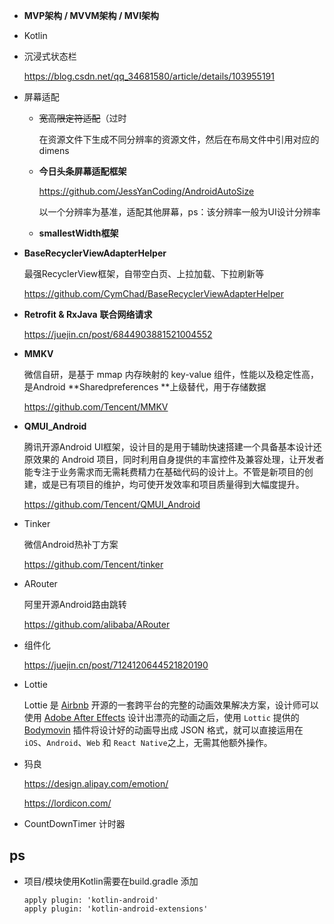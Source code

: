 - **MVP架构 / MVVM架构 / MVI架构**

- Kotlin

- 沉浸式状态栏

  https://blog.csdn.net/qq_34681580/article/details/103955191

- 屏幕适配

    - ~~宽高限定符适配~~（过时

      在资源文件下生成不同分辨率的资源文件，然后在布局文件中引用对应的 dimens

    - **今日头条屏幕适配框架**

      https://github.com/JessYanCoding/AndroidAutoSize

      以一个分辨率为基准，适配其他屏幕，ps：该分辨率一般为UI设计分辨率

    - **smallestWidth框架**

- **BaseRecyclerViewAdapterHelper**

  最强RecyclerView框架，自带空白页、上拉加载、下拉刷新等

  https://github.com/CymChad/BaseRecyclerViewAdapterHelper

- **Retrofit & RxJava** **联合网络请求**

  https://juejin.cn/post/6844903881521004552

- **MMKV**

  微信自研，是基于 mmap 内存映射的 key-value 组件，性能以及稳定性高，是Android **Sharedpreferences **上级替代，用于存储数据

  https://github.com/Tencent/MMKV

- **QMUI_Android**

  腾讯开源Android UI框架，设计目的是用于辅助快速搭建一个具备基本设计还原效果的 Android 项目，同时利用自身提供的丰富控件及兼容处理，让开发者能专注于业务需求而无需耗费精力在基础代码的设计上。不管是新项目的创建，或是已有项目的维护，均可使开发效率和项目质量得到大幅度提升。

  https://github.com/Tencent/QMUI_Android

- Tinker

  微信Android热补丁方案

  https://github.com/Tencent/tinker

- ARouter

  阿里开源Android路由跳转

  https://github.com/alibaba/ARouter

- 组件化

  https://juejin.cn/post/7124120644521820190

- Lottie

  Lottie 是 [Airbnb](https://link.juejin.cn?target=https%3A%2F%2Fgithub.com%2Fairbnb) 开源的一套跨平台的完整的动画效果解决方案，设计师可以使用 [Adobe After Effects](https://link.juejin.cn?target=https%3A%2F%2Fwww.adobe.com%2Fcn%2Fproducts%2Faftereffects.html) 设计出漂亮的动画之后，使用 `Lottic` 提供的 [Bodymovin](https://link.juejin.cn?target=https%3A%2F%2Fgithub.com%2Fairbnb%2Flottie-web) 插件将设计好的动画导出成 JSON 格式，就可以直接运用在 `iOS`、`Android`、`Web` 和 `React Native`之上，无需其他额外操作。

- 犸良

  https://design.alipay.com/emotion/

  https://lordicon.com/

- CountDownTimer 计时器



## ps

- 项目/模块使用Kotlin需要在build.gradle 添加

  ```
  apply plugin: 'kotlin-android'
  apply plugin: 'kotlin-android-extensions'
  ```